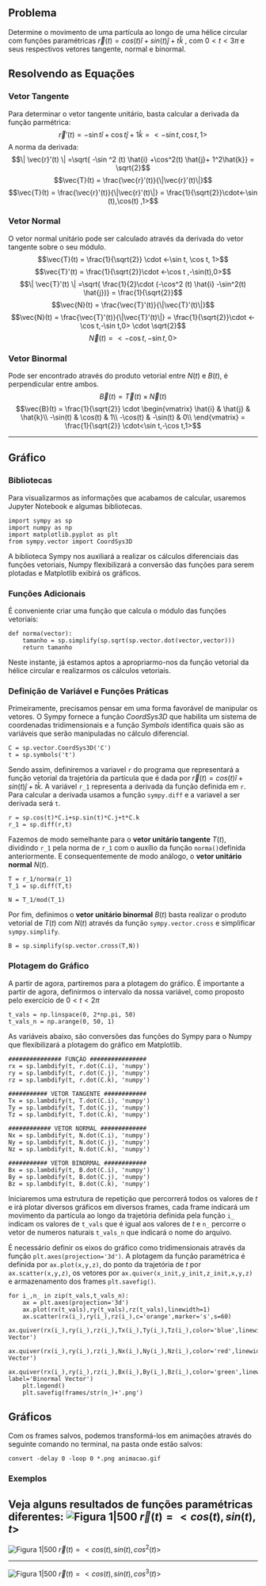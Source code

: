 ## Problema
Determine o movimento de uma partícula ao longo de uma hélice circular com funções paramétricas $\vec{r}(t) = cos(t) \hat{i} +sin(t) \hat{j}  + t \hat{k}$ , com $0 < t < 3\pi$ e seus respectivos vetores tangente, normal e binormal.

## Resolvendo as Equações
### Vetor Tangente
Para determinar o vetor tangente unitário, basta calcular a derivada da função parmétrica:
$$\vec{r}'(t) = -\sin t \hat{i} +\cos t \hat{j}+ 1\hat{k} = <-\sin t,\cos t, 1>$$
A norma da derivada:
$$\| \vec{r}'(t) \| =\sqrt{ -\sin ^2 (t) \hat{i} +\cos^2(t) \hat{j}+ 1^2\hat{k}} = \sqrt{2}$$
$$\vec{T}(t) = \frac{\vec{r}'(t)}{\|\vec{r}'(t)\|}$$
$$\vec{T}(t) = \frac{\vec{r}'(t)}{\|\vec{r}'(t)\|} = \frac{1}{\sqrt{2}}\cdot<-\sin (t),\cos(t) ,1>$$

### Vetor Normal
O vetor normal unitário pode ser calculado através da derivada do vetor tangente sobre o seu módulo.
$$\vec{T}(t) = \frac{1}{\sqrt{2}} \cdot <-\sin t, \cos t, 1>$$
$$\vec{T}'(t) = \frac{1}{\sqrt{2}}\cdot <-\cos t ,-\sin(t),0>$$
$$\| \vec{T}'(t) \| =\sqrt{ \frac{1}{2}\cdot (-\cos^2 (t) \hat{i} -\sin^2(t) \hat{j})} = \frac{1}{\sqrt{2}}$$
$$\vec{N}(t) = \frac{\vec{T}'(t)}{\|\vec{T}'(t)\|}$$
$$\vec{N}(t) = \frac{\vec{T}'(t)}{\|\vec{T}'(t)\|} = \frac{1}{\sqrt{2}}\cdot <-\cos t,-\sin t,0> \cdot \sqrt{2}$$
$$\vec{N}(t) =<-\cos t,-\sin t,0>$$
### Vetor Binormal
Pode ser encontrado através do produto vetorial entre $N(t)$ e $B(t)$, é perpendicular entre ambos.
$$\vec{B}(t) = \vec{T}(t)\times \vec{N}(t)$$
$$\vec{B}(t) =  \frac{1}{\sqrt{2}} \cdot \begin{vmatrix} 
  \hat{i} & \hat{j} & \hat{k}\\ 
  -\sin(t) & \cos(t) & 1\\
  -\cos(t) & -\sin(t) & 0\\
  \end{vmatrix} = \frac{1}{\sqrt{2}} \cdot<\sin t,-\cos t,1>$$


---
## Gráfico
### Bibliotecas
Para visualizarmos as informações que acabamos de calcular, usaremos Jupyter Notebook e algumas bibliotecas.
```
import sympy as sp
import numpy as np
import matplotlib.pyplot as plt
from sympy.vector import CoordSys3D
```

A biblioteca Sympy nos auxiliará a realizar os cálculos diferenciais das funções vetoriais, Numpy flexibilizará a conversão das funções para serem plotadas e Matplotlib exibirá os gráficos.

### Funções Adicionais
É conveniente criar uma função que calcula o módulo das funções vetoriais:
```
def norma(vector):
    tamanho = sp.simplify(sp.sqrt(sp.vector.dot(vector,vector)))
    return tamanho
```

Neste instante, já estamos aptos a apropriarmo-nos da função vetorial da hélice circular e realizarmos os cálculos vetoriais.

### Definição de Variável e Funções Práticas
Primeiramente, precisamos pensar em uma forma favorável de manipular os vetores. O Sympy fornece a função _CoordSys3D_ que habilita um sistema de coordenadas tridimensionais e a função _Symbols_ identifica quais são as variáveis que serão manipuladas no cálculo diferencial.
```
C = sp.vector.CoordSys3D('C')
t = sp.symbols('t')
```

Sendo assim, definiremos a variavel ```r``` do programa que representará a função vetorial da trajetória da partícula que é dada por $\vec{r}(t) = cos(t) \hat{i} +sin(t) \hat{j}  + t \hat{k}$.  A variável ```r_1``` representa a derivada da função definida em ```r```. Para calcular a derivada usamos a função ```sympy.diff``` e a variavel a ser derivada será ```t```.  
```
r = sp.cos(t)*C.i+sp.sin(t)*C.j+t*C.k
r_1 = sp.diff(r,t)
```

Fazemos de modo semelhante para o **vetor unitário tangente** $T(t)$, dividindo ```r_1``` pela norma de ```r_1``` com o auxílio da função ```norma()```definida anteriormente. E consequentemente de modo análogo, o **vetor unitário normal** $N(t)$.
```
T = r_1/norma(r_1)
T_1 = sp.diff(T,t)

N = T_1/mod(T_1)
```

Por fim, definimos o **vetor unitário binormal** $B(t)$ basta realizar o produto vetorial de $T(t)$ com $N(t)$ através da função ```sympy.vector.cross``` e simplificar ```sympy.simplify```.
```
B = sp.simplify(sp.vector.cross(T,N))
```

### Plotagem do Gráfico
A partir de agora, partiremos para a plotagem do gráfico. É importante a partir de agora, definirmos o intervalo da nossa variável, como proposto pelo exercício de $0<t<2\pi$
```
t_vals = np.linspace(0, 2*np.pi, 50)
t_vals_n = np.arange(0, 50, 1)
```

As variáveis abaixo, são conversões das funções do Sympy para o Numpy que flexibilizará a plotagem do gráfico em Matplotlib.
```
############### FUNÇÃO ################
rx = sp.lambdify(t, r.dot(C.i), 'numpy')
ry = sp.lambdify(t, r.dot(C.j), 'numpy')
rz = sp.lambdify(t, r.dot(C.k), 'numpy')

########### VETOR TANGENTE ############
Tx = sp.lambdify(t, T.dot(C.i), 'numpy')
Ty = sp.lambdify(t, T.dot(C.j), 'numpy')
Tz = sp.lambdify(t, T.dot(C.k), 'numpy')

############ VETOR NORMAL #############
Nx = sp.lambdify(t, N.dot(C.i), 'numpy')
Ny = sp.lambdify(t, N.dot(C.j), 'numpy')
Nz = sp.lambdify(t, N.dot(C.k), 'numpy')

########### VETOR BINORMAL ############
Bx = sp.lambdify(t, B.dot(C.i), 'numpy')
By = sp.lambdify(t, B.dot(C.j), 'numpy')
Bz = sp.lambdify(t, B.dot(C.k), 'numpy')
```

Iniciaremos uma estrutura de repetição que percorrerá todos os valores de $t$ e irá plotar diversos gráficos em diversos frames, cada frame indicará um movimento da partícula ao longo da trajetória definida pela função ```i_``` indicam os valores de ```t_vals``` que é igual aos valores de $t$ e ```n_``` percorre o vetor de numeros naturais ```t_vals_n``` que indicará o nome do arquivo.

É necessário definir os eixos do gráfico como tridimensionais através da função ```plt.axes(projection='3d')```. A plotagem da função paramétrica é definida por ```ax.plot(x,y,z)```, do ponto da trajetória de $t$ por ```ax.scatter(x,y,z)```, os vetores por ```ax.quiver(x_init,y_init,z_init,x,y,z)``` e armazenamento dos frames ```plt.savefig()```.


```
for i_,n_ in zip(t_vals,t_vals_n):
    ax = plt.axes(projection='3d')
    ax.plot(rx(t_vals),ry(t_vals),rz(t_vals),linewidth=1)
    ax.scatter(rx(i_),ry(i_),rz(i_),c='orange',marker='s',s=60)
    ax.quiver(rx(i_),ry(i_),rz(i_),Tx(i_),Ty(i_),Tz(i_),color='blue',linewidth=1.2,label='Tangent Vector')
    ax.quiver(rx(i_),ry(i_),rz(i_),Nx(i_),Ny(i_),Nz(i_),color='red',linewidth=1.2,label='Normal Vector')
    ax.quiver(rx(i_),ry(i_),rz(i_),Bx(i_),By(i_),Bz(i_),color='green',linewidth=1.2, label='Binormal Vector')
    plt.legend()
    plt.savefig(frames/str(n_)+'.png')
```

## Gráficos
Com os frames salvos, podemos transformá-los em animações através do seguinte comando no terminal, na pasta onde estão salvos:

```
convert -delay 0 -loop 0 *.png animacao.gif
```
### Exemplos
Veja alguns resultados de funções paramétricas diferentes:
![Figura 1|500](../images/trajetoria_(1).gif)
 $\vec{r}(t) = <cos(t),sin(t),t>$
 ---
 
![Figura 1|500](../images/trajetoria_(2).gif)
$\vec{r}(t) = <cos(t),sin(t),cos^2(t)>$

---
![Figura 1|500](../images/trajetoria_(3).gif)
$\vec{r}(t) = <cos(t),sin(t),cos^3(t)>$

